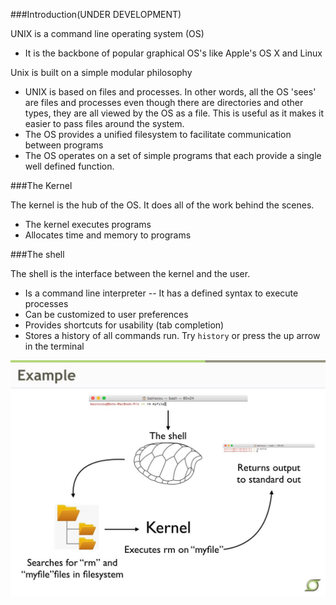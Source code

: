 ###Introduction(UNDER DEVELOPMENT)

UNIX is a command line operating system (OS)
* It is the backbone of popular graphical OS's like Apple's OS X and Linux

Unix is built on a simple modular philosophy
* UNIX is based on files and processes. In other words, all the OS 'sees' are files and processes even though there are directories and other types, they are all viewed by the OS as a file. This is useful as it makes it easier to pass files around the system.
* The OS provides a unified filesystem to facilitate communication between programs
* The OS operates on a set of simple programs that each provide a single well defined function.

###The Kernel

The kernel is the hub of the OS. It does all of the work behind the scenes.
* The kernel executes programs
* Allocates time and memory to programs


###The shell

The shell is the interface between the kernel and the user.
* Is a command line interpreter -- It has a defined syntax to execute processes
* Can be customized to user preferences
* Provides shortcuts for usability (tab completion)
* Stores a history of all commands run. Try `history` or press the up arrow in the terminal

![Kernel Example - Module 2](Images/unix_kernel_example.jpg)
